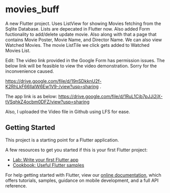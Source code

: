 # movies_buff

A new Flutter project. Uses ListView for showing Movies fetching from the Sqlite Database. Lists are depecated in Flutter now. Also added Form fuctionality to add/delete update movie. Also along with that a page that contains Movie Poster, Movie Name, and Director Name. We can also view Watched Movies. The movie ListTile we click gets added to Watched Movies List.

Edit: The video link provided in the Google Form has permission issues. The below link will be feasible to view the video demonstration. Sorry for the inconvenience caused.

https://drive.google.com/file/d/19nSDkknU2f-K2RhLkF66llaIW6Ew1V9-/view?usp=sharing . 

The app link is as below:
https://drive.google.com/file/d/1RuL1Cjb7pJJi2jX-tVSqhkZ4ocbm0DFZ/view?usp=sharing

Also, I uploaded the Video file in Github using LFS for ease.

## Getting Started

This project is a starting point for a Flutter application.

A few resources to get you started if this is your first Flutter project:

- [Lab: Write your first Flutter app](https://flutter.dev/docs/get-started/codelab)
- [Cookbook: Useful Flutter samples](https://flutter.dev/docs/cookbook)

For help getting started with Flutter, view our
[online documentation](https://flutter.dev/docs), which offers tutorials,
samples, guidance on mobile development, and a full API reference.
